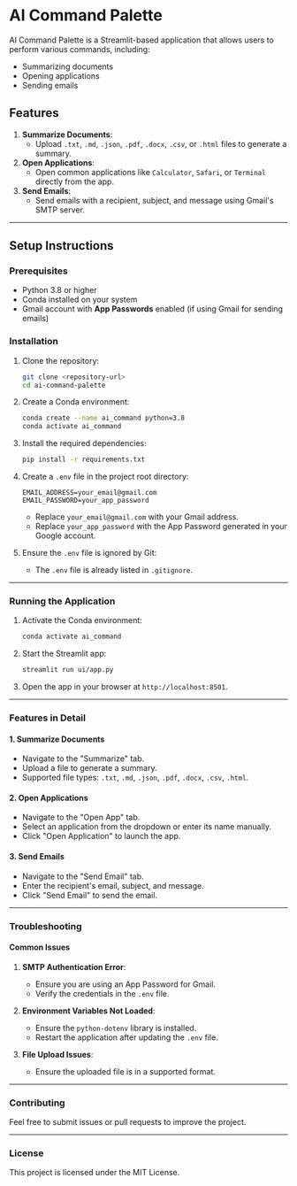 # AI Command Palette

AI Command Palette is a Streamlit-based application that allows users to perform various commands, including:
- Summarizing documents
- Opening applications
- Sending emails

## Features
1. **Summarize Documents**:
   - Upload `.txt`, `.md`, `.json`, `.pdf`, `.docx`, `.csv`, or `.html` files to generate a summary.
2. **Open Applications**:
   - Open common applications like `Calculator`, `Safari`, or `Terminal` directly from the app.
3. **Send Emails**:
   - Send emails with a recipient, subject, and message using Gmail's SMTP server.

---

## Setup Instructions

### Prerequisites
- Python 3.8 or higher
- Conda installed on your system
- Gmail account with **App Passwords** enabled (if using Gmail for sending emails)

### Installation
1. Clone the repository:
   ```bash
   git clone <repository-url>
   cd ai-command-palette
   ```

2. Create a Conda environment:
   ```bash
   conda create --name ai_command python=3.8
   conda activate ai_command
   ```

3. Install the required dependencies:
   ```bash
   pip install -r requirements.txt
   ```

4. Create a `.env` file in the project root directory:
   ```plaintext
   EMAIL_ADDRESS=your_email@gmail.com
   EMAIL_PASSWORD=your_app_password
   ```

   - Replace `your_email@gmail.com` with your Gmail address.
   - Replace `your_app_password` with the App Password generated in your Google account.

5. Ensure the `.env` file is ignored by Git:
   - The `.env` file is already listed in `.gitignore`.

---

### Running the Application
1. Activate the Conda environment:
   ```bash
   conda activate ai_command
   ```

2. Start the Streamlit app:
   ```bash
   streamlit run ui/app.py
   ```

3. Open the app in your browser at `http://localhost:8501`.

---

### Features in Detail

#### 1. Summarize Documents
- Navigate to the "Summarize" tab.
- Upload a file to generate a summary.
- Supported file types: `.txt`, `.md`, `.json`, `.pdf`, `.docx`, `.csv`, `.html`.

#### 2. Open Applications
- Navigate to the "Open App" tab.
- Select an application from the dropdown or enter its name manually.
- Click "Open Application" to launch the app.

#### 3. Send Emails
- Navigate to the "Send Email" tab.
- Enter the recipient's email, subject, and message.
- Click "Send Email" to send the email.

---

### Troubleshooting

#### Common Issues
1. **SMTP Authentication Error**:
   - Ensure you are using an App Password for Gmail.
   - Verify the credentials in the `.env` file.

2. **Environment Variables Not Loaded**:
   - Ensure the `python-dotenv` library is installed.
   - Restart the application after updating the `.env` file.

3. **File Upload Issues**:
   - Ensure the uploaded file is in a supported format.

---

### Contributing
Feel free to submit issues or pull requests to improve the project.

---

### License
This project is licensed under the MIT License.
